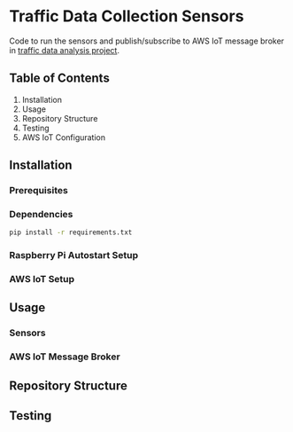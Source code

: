 # Traffic Data Collection Sensors

Code to run the sensors and publish/subscribe to AWS IoT message broker in [traffic data analysis project](https://github.com/wuihee/Traffic-Data-Collection/tree/main).

## Table of Contents

1. Installation
2. Usage
3. Repository Structure
4. Testing
5. AWS IoT Configuration

## Installation

### Prerequisites

### Dependencies

```bash
pip install -r requirements.txt
```

### Raspberry Pi Autostart Setup

### AWS IoT Setup

## Usage

### Sensors

### AWS IoT Message Broker

## Repository Structure

## Testing

